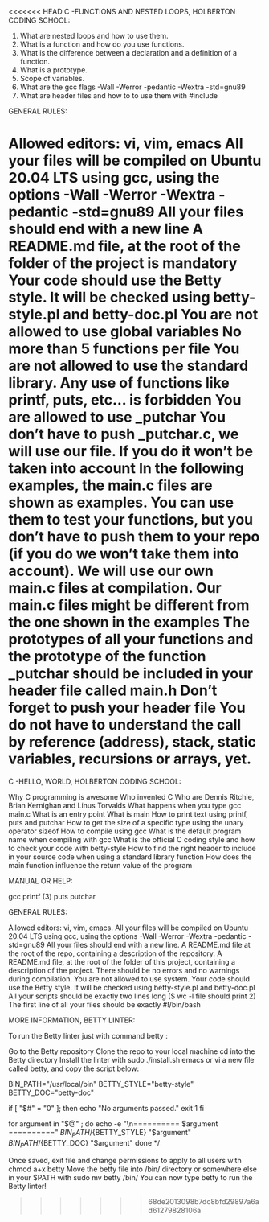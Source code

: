 <<<<<<< HEAD
C -FUNCTIONS AND NESTED LOOPS, HOLBERTON CODING SCHOOL:

1. What are nested loops and how to use them.
2. What is a function and how do you use functions.
3. What is the difference between a declaration and a definition of a function.
4. What is a prototype.
5. Scope of variables.
6. What are the gcc flags -Wall -Werror -pedantic -Wextra -std=gnu89
7. What are header files and how to to use them with #include

GENERAL RULES:

Allowed editors: vi, vim, emacs
All your files will be compiled on Ubuntu 20.04 LTS using gcc, using the options -Wall -Werror -Wextra -pedantic -std=gnu89
All your files should end with a new line
A README.md file, at the root of the folder of the project is mandatory
Your code should use the Betty style. It will be checked using betty-style.pl and betty-doc.pl
You are not allowed to use global variables
No more than 5 functions per file
You are not allowed to use the standard library. Any use of functions like printf, puts, etc… is forbidden
You are allowed to use _putchar
You don’t have to push _putchar.c, we will use our file. If you do it won’t be taken into account
In the following examples, the main.c files are shown as examples. You can use them to test your functions, but you don’t have to push them to your repo (if you do we won’t take them into account). We will use our own main.c files at compilation. Our main.c files might be different from the one shown in the examples
The prototypes of all your functions and the prototype of the function _putchar should be included in your header file called main.h
Don’t forget to push your header file
You do not have to understand the call by reference (address), stack, static variables, recursions or arrays, yet.
=======
C -HELLO, WORLD, HOLBERTON CODING SCHOOL:

Why C programming is awesome
Who invented C
Who are Dennis Ritchie, Brian Kernighan and Linus Torvalds
What happens when you type gcc main.c
What is an entry point
What is main
How to print text using printf, puts and putchar
How to get the size of a specific type using the unary operator sizeof
How to compile using gcc
What is the default program name when compiling with gcc
What is the official C coding style and how to check your code with betty-style
How to find the right header to include in your source code when using a standard library function
How does the main function influence the return value of the program

MANUAL OR HELP:

gcc
printf (3)
puts
putchar

GENERAL RULES:

Allowed editors: vi, vim, emacs.
All your files will be compiled on Ubuntu 20.04 LTS using gcc, using the options -Wall -Werror -Wextra -pedantic -std=gnu89
All your files should end with a new line.
A README.md file at the root of the repo, containing a description of the repository.
A README.md file, at the root of the folder of this project, containing a description of the project.
There should be no errors and no warnings during compilation.
You are not allowed to use system.
Your code should use the Betty style. It will be checked using betty-style.pl and betty-doc.pl
All your scripts should be exactly two lines long ($ wc -l file should print 2)
The first line of all your files should be exactly #!/bin/bash

MORE INFORMATION, BETTY LINTER:

To run the Betty linter just with command betty <filename>:

Go to the Betty repository
Clone the repo to your local machine
cd into the Betty directory
Install the linter with sudo ./install.sh
emacs or vi a new file called betty, and copy the script below:

BIN_PATH="/usr/local/bin"
BETTY_STYLE="betty-style"
BETTY_DOC="betty-doc"

if [ "$#" = "0" ]; then
    echo "No arguments passed."
    exit 1
fi

for argument in "$@" ; do
    echo -e "\n========== $argument =========="
    ${BIN_PATH}/${BETTY_STYLE} "$argument"
    ${BIN_PATH}/${BETTY_DOC} "$argument"
done
*/

Once saved, exit file and change permissions to apply to all users with chmod a+x betty
Move the betty file into /bin/ directory or somewhere else in your $PATH with sudo mv betty /bin/
You can now type betty <filename> to run the Betty linter!
>>>>>>> 68de2013098b7dc8bfd29897a6ad61279828106a

